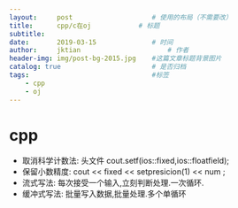 ```yaml
---
layout:     post   				    # 使用的布局（不需要改）
title:      cpp/c在oj			# 标题 
subtitle:  	 
date:       2019-03-15				# 时间
author:     jktian 						# 作者
header-img: img/post-bg-2015.jpg 	#这篇文章标题背景图片
catalog: true 						# 是否归档
tags:								#标签
    - cpp
    - oj
---
```


# cpp

- 取消科学计数法: 头文件<iomanip>
	cout.setf(ios::fixed,ios::floatfield);
- 保留小数精度: cout << fixed << setpresicion(1) << num ;
- 流式写法: 每次接受一个输入,立刻判断处理.一次循环.
- 缓冲式写法: 批量写入数据,批量处理.多个单循环